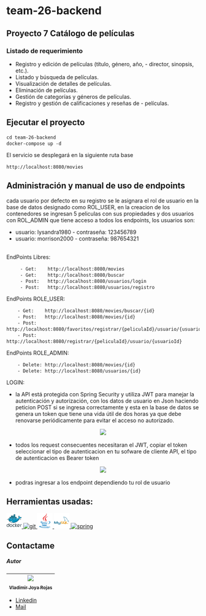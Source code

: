 # team-26-backend

## Proyecto 7 Catálogo de películas

### Listado de requerimiento

- Registro y edición de películas (título, género, año, - director, sinopsis, etc.).
- Listado y búsqueda de películas.
- Visualización de detalles de películas.
- Eliminación de películas.
- Gestión de categorías y géneros de películas.
- Registro y gestión de calificaciones y reseñas de - películas.

## Ejecutar el proyecto

```console
cd team-26-backend
docker-compose up -d
```

El servicio se desplegará en la siguiente ruta base

```
http://localhost:8080/movies
```

## Administración y manual de uso de endpoints
cada usuario por defecto en su registro se le asignara el rol de usuario en la base de datos designado como ROL_USER,
en la creacion de los contenedores se ingresan 5 peliculas con sus propiedades y dos usuarios con ROL_ADMIN que tiene acceso a todos los endpoints, los usuarios son:

- usuario: lysandra1980 - contraseña: 123456789
- usuario: morrison2000 - contraseña: 987654321



<br>
EndPoints Libres:

```   
     - Get:    http://localhost:8080/movies
     - Get:    http://localhost:8080/buscar
     - Post:   http://localhost:8080/usuarios/login
     - Post:   http://localhost:8080/usuarios/registro
```
  EndPoints ROLE_USER:
```
    - Get:    http://localhost:8080/movies/buscar/{id}
    - Post:   http://localhost:8080/movies/{id} 
    - Post:   http://localhost:8080/favoritos/registrar/{peliculaId}/usuario/{usuarioId}
    - Post:   http://localhost:8080/registrar/{peliculaId}/usuario/{usuarioId}
```
  EndPoints ROLE_ADMIN: 
```
    - Delete: http://localhost:8080/movies/{id} 
    - Delete: http://localhost:8080/usuarios/{id}       
```

LOGIN:
- la API está protegida con Spring Security y utiliza JWT para manejar la autenticación y autorización, con los datos de usuario en Json haciendo peticion POST si se ingresa correctamente y esta en la base de datos se genera un token que tiene una vida útil de dos horas ya que debe renovarse periódicamente para evitar el acceso no autorizado.


<p align="center">
  <img src=https://github.com/vladimirjoya147/Encriptador/assets/121407957/80ad1de0-bd16-443e-b08e-ed635033179c width="500">
</p>



- todos los request consecuentes necesitaran el JWT, copiar el token seleccionar el tipo de autenticacion en tu sofware de cliente API, el tipo de autenticacion es Bearer token 


<p align="center">
  <img src="https://github.com/vladimirjoya147/Encriptador/assets/121407957/0fcc9376-b3f4-4e44-90b2-5e95ef01dfec" width="500">
</p>

- podras ingresar a los endpoint dependiendo tu rol de usuario 

## Herramientas usadas:

<a href="https://www.docker.com/" target="_blank" rel="noreferrer"> <img src="https://raw.githubusercontent.com/devicons/devicon/master/icons/docker/docker-original-wordmark.svg" alt="docker" width="40" height="40"/> </a> <a href="https://git-scm.com/" target="_blank" rel="noreferrer"> <img src="https://www.vectorlogo.zone/logos/git-scm/git-scm-icon.svg" alt="git" width="40" height="40"/> </a> <a href="https://www.w3.org/html/" target="_blank" rel="noreferrer"> <a href="https://www.java.com" target="_blank" rel="noreferrer"> <img src="https://raw.githubusercontent.com/devicons/devicon/master/icons/java/java-original.svg" alt="java" width="40" height="40"/> </a> <a href="https://developer.mozilla.org/en-US/docs/Web/JavaScript" target="_blank" rel="noreferrer"> </a> <a href="https://www.mysql.com/" target="_blank" rel="noreferrer"> <img src="https://raw.githubusercontent.com/devicons/devicon/master/icons/mysql/mysql-original-wordmark.svg" alt="mysql" width="40" height="40"/> </a> <a href="https://spring.io/" target="_blank" rel="noreferrer"> <img src="https://www.vectorlogo.zone/logos/springio/springio-icon.svg" alt="spring" width="40" height="40"/> </a> </p>

## Contactame

<h5>Autor</h5>

| [<img src="https://github.com/vladimirjoya147/Catalogo_Peliculas-API-REST/assets/121407957/86ec0e96-c4a6-433d-a78d-1c0973c3c8f1" width=115><br><sub>Vladimir Joya Rojas</sub>](https://github.com/vladimirjoya147) |
| :---: | 

- [Linkedin](https://www.linkedin.com/in/vladimir-joya-rojas1990/)
- [Mail](mailTo:vladimirjoya148@gmail.com)
